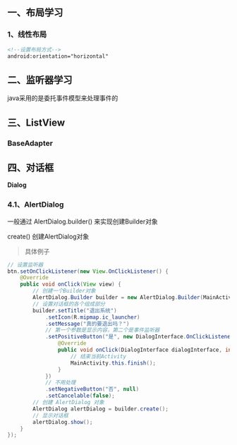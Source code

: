 ## 一、布局学习

### 1、线性布局

```xml
<!--设置布局方式-->
android:orientation="horizontal"
```

## 二、监听器学习

java采用的是委托事件模型来处理事件的



## 三、ListView

### BaseAdapter

## 四、对话框

**Dialog**

### 4.1、AlertDialog

一般通过 AlertDialog.builder() 来实现创建Builder对象

create() 创建AlertDialog对象

> 具体例子

```java
// 设置监听器
btn.setOnClickListener(new View.OnClickListener() {
    @Override
    public void onClick(View view) {
        // 创建一个Builder对象
        AlertDialog.Builder builder = new AlertDialog.Builder(MainActivity.this);
        // 设置对话框的各个组成部分
        builder.setTitle("退出系统")
            .setIcon(R.mipmap.ic_launcher)
            .setMessage("真的要退出吗？")
            // 第一个参数是显示内容，第二个是事件监听器
            .setPositiveButton("是", new DialogInterface.OnClickListener() {
                @Override
                public void onClick(DialogInterface dialogInterface, int i) {
                    // 结束当前Activity
                    MainActivity.this.finish();
                }
            })
            // 不用处理
            .setNegativeButton("否", null)
            .setCancelable(false);
        // 创建 AlertDialog 对象
        AlertDialog alertDialog = builder.create();
        // 显示对话框
        alertDialog.show();
    }
});
```


